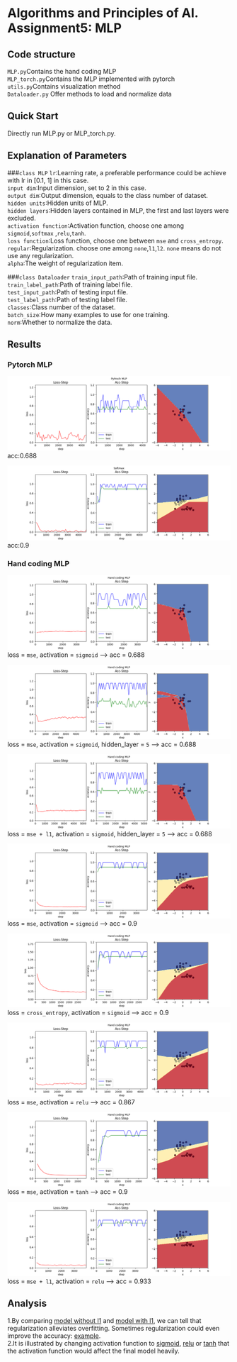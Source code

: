 # Algorithms and Principles of AI. Assignment5: MLP
## Code structure
`MLP.py`Contains the hand coding MLP\
`MLP_torch.py`Contains the MLP implemented with pytorch\
`utils.py`Contains visualization method\
`Dataloader.py` Offer methods to load and normalize data

## Quick Start
Directly run MLP.py or MLP_torch.py.

## Explanation of Parameters
###`class MLP`
`lr`:Learning rate, a preferable performance could be achieve with lr in [0.1, 1] in this case.\
`input dim`:Input dimension, set to 2 in this case.\
`output dim`:Output dimension, equals to the class number of dataset.\
`hidden units`:Hidden units of MLP.\
`hidden layers`:Hidden layers contained in MLP, the first and last layers were excluded.\
`activation function`:Activation function, choose one among `sigmoid`,`softmax`
,`relu`,`tanh`.\
`loss function`:Loss function, choose one between `mse` and `cross_entropy`.\
`regular`:Regularization. choose one among `none`,`l1`,`l2`. `none` means do not
use any regularization.\
`alpha`:The weight of regularization item.

###`class Dataloader`
`train_input_path`:Path of training input file.\
`train_label_path`:Path of training label file.\
`test_input_path`:Path of testing input file.\
`test_label_path`:Path of testing label file.\
`classes`:Class number of the dataset.\
`batch_size`:How many examples to use for one training.\
`norm`:Whether to normalize the data.

## Results
### Pytorch MLP
![2cls torch](imgs/cls2_torch_0.688.png "Pytorch MLP")\
acc:0.688

![3cls torch](imgs/cls3_torch.png "Pytorch MLP")\
acc:0.9
### Hand coding MLP
![2cls mse](imgs/cls2_mse.png "2cls mse")\
loss = `mse`, activation = `sigmoid` --> acc = 0.688

![2cls mse layer5](imgs/cls2_mse_layer5.png "2cls mse layer5")\
loss = `mse`, activation = `sigmoid`, hidden_layer = `5` --> acc = 0.688

![2cls mse_l1_layer5](imgs/cls2_mse_l1_layer5.png "2cls mse l1 layer5")\
loss = `mse + l1`, activation = `sigmoid`, hidden_layer = `5` --> acc = 0.688

![3cls mse](imgs/cls3_mse_l1.png "Hand coding MLP")\
loss = `mse`, activation = `sigmoid` --> acc = 0.9 

![3cls cross entropy](imgs/cls3_crossentropy_none.png "3cls cross entropy")\
loss = `cross_entropy`, activation = `sigmoid` --> acc = 0.9

![3cls mse relu](imgs/cls3_mse_relu.png "3cls mse relu")\
loss = `mse`, activation = `relu` --> acc = 0.867

![3cls mse tanh](imgs/cls3_mse_tanh.png "3cls mse tanh")\
loss = `mse`, activation = `tanh` --> acc = 0.9

![3cls mse relu l1](imgs/cls3_mse_l1_relu.png "3cls mse relu l1")\
loss = `mse + l1`, activation = `relu` --> acc = 0.933


## Analysis
1.By comparing [model without l1](imgs/cls2_mse_layer5.png) and [model with l1](imgs/cls2_mse_l1_layer5.png),
we can tell that regularization alleviates overfitting. Sometimes regularization could even improve the accuracy:
[example](imgs/cls3_mse_l1_relu.png).\
2.It is illustrated by changing activation function to [sigmoid](imgs/cls3_mse_l1.png), [relu](imgs/cls3_mse_relu.png) or 
[tanh](imgs/cls3_mse_l1_relu.png) that the activation function would affect the final model heavily.
